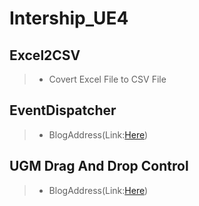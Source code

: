 # Intership_UE4
## Excel2CSV
  > - Covert Excel File to CSV File
## EventDispatcher
  > - BlogAddress(Link:[Here](http://blog.csdn.net/basiccoder/article/details/75050322))
## UGM Drag And Drop Control
  > - BlogAddress(Link:[Here]())
